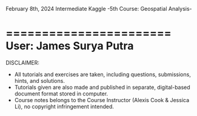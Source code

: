 February 8th, 2024
Intermediate Kaggle
-5th Course: Geospatial Analysis-

=======================
User: James Surya Putra
=======================

DISCLAIMER:
- All tutorials and exercises are taken, including questions, submissions, hints, and solutions.
- Tutorials given are also made and published in separate, digital-based document format stored in computer.
- Course notes belongs to the Course Instructor (Alexis Cook & Jessica Li), no copyright infringement intended.
